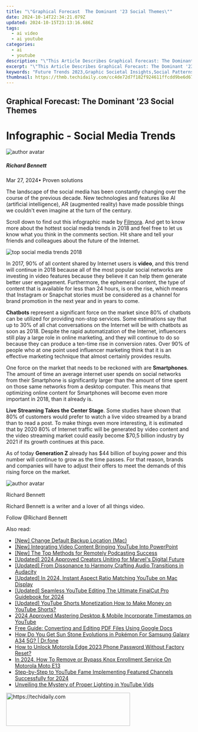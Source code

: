 ```yaml
---
title: "\"Graphical Forecast  The Dominant '23 Social Themes\""
date: 2024-10-14T22:34:21.079Z
updated: 2024-10-15T23:13:16.686Z
tags:
  - ai video
  - ai youtube
categories:
  - ai
  - youtube
description: "\"This Article Describes Graphical Forecast: The Dominant '23 Social Themes\""
excerpt: "\"This Article Describes Graphical Forecast: The Dominant '23 Social Themes\""
keywords: "Future Trends 2023,Graphic Societal Insights,Social Patterns Prediction,Forecasting Societal Norms,2023 Thematic Shifts,Visual Society Analysis,Yearly Cultural Traits"
thumbnail: https://thmb.techidaily.com/cc4de72d7f182f924611ffcdd9be6d67698446b35913acbf3e4fc8c5af445646.jpg
---
```


## Graphical Forecast: The Dominant '23 Social Themes

# Infographic - Social Media Trends

![author avatar](https://images.wondershare.com/filmora/article-images/richard-bennett.jpg)

##### Richard Bennett

 Mar 27, 2024• Proven solutions

The landscape of the social media has been constantly changing over the course of the previous decade. New technologies and features like AI (artificial intelligence), AR (augmented reality) have made possible things we couldn't even imagine at the turn of the century.

Scroll down to find out this infographic made by [Filmora](https://tools.techidaily.com/wondershare/filmora/download/). And get to know more about the hottest social media trends in 2018 and feel free to let us know what you think in the comments section. Hit share and tell your friends and colleagues about the future of the Internet.

![top social media trends 2018](https://images.wondershare.com/filmora/article-images/top-social-media-trends-2018.jpg)

In 2017, 90% of all content shared by Internet users is **video**, and this trend will continue in 2018 because all of the most popular social networks are investing in video features because they believe it can help them generate better user engagement. Furthermore, the ephemeral content, the type of content that is available for less than 24 hours, is on the rise, which means that Instagram or Snapchat stories must be considered as a channel for brand promotion in the next year and in years to come.

**Chatbots** represent a significant force on the market since 80% of chatbots can be utilized for providing non-stop services. Some estimations say that up to 30% of all chat conversations on the Internet will be with chatbots as soon as 2018\. Despite the rapid automatization of the Internet, influencers still play a large role in online marketing, and they will continue to do so because they can produce a ten-time rise in conversion rates. Over 90% of people who at one point used influencer marketing think that it is an effective marketing technique that almost certainly provides results.

One force on the market that needs to be reckoned with are **Smartphones**. The amount of time an average internet user spends on social networks from their Smartphone is significantly larger than the amount of time spent on those same networks from a desktop computer. This means that optimizing online content for Smartphones will become even more important in 2018, than it already is.

**Live Streaming Takes the Center Stage**. Some studies have shown that 80% of customers would prefer to watch a live video streamed by a brand than to read a post. To make things even more interesting, it is estimated that by 2020 80% of Internet traffic will be generated by video content and the video streaming market could easily become $70,5 billion industry by 2021 if its growth continues at this pace.

As of today **Generation Z** already has $44 billion of buying power and this number will continue to grow as the time passes. For that reason, brands and companies will have to adjust their offers to meet the demands of this rising force on the market.

![author avatar](https://images.wondershare.com/filmora/article-images/richard-bennett.jpg)

Richard Bennett

Richard Bennett is a writer and a lover of all things video.

Follow @Richard Bennett

<ins class="adsbygoogle"
     style="display:block"
     data-ad-format="autorelaxed"
     data-ad-client="ca-pub-7571918770474297"
     data-ad-slot="1223367746"></ins>

<ins class="adsbygoogle"
     style="display:block"
     data-ad-client="ca-pub-7571918770474297"
     data-ad-slot="8358498916"
     data-ad-format="auto"
     data-full-width-responsive="true"></ins>

<span class="atpl-alsoreadstyle">Also read:</span>
<div><ul>
<li><a href="https://video-screen-grab.techidaily.com/new-change-default-backup-location-mac/"><u>[New] Change Default Backup Location (Mac)</u></a></li>
<li><a href="https://youtube-data.techidaily.com/ntegrating-video-content-bringing-youtube-into-powerpoint/"><u>[New] Integrating Video Content Bringing YouTube Into PowerPoint</u></a></li>
<li><a href="https://on-screen-recording.techidaily.com/new-the-top-methods-for-remotely-podcasting-success/"><u>[New] The Top Methods for Remotely Podcasting Success</u></a></li>
<li><a href="https://youtube-data.techidaily.com/ed-2024-approved-creators-uniting-for-marvels-digital-future/"><u>[Updated] 2024 Approved Creators Uniting for Marvel's Digital Future</u></a></li>
<li><a href="https://fox-cloud.techidaily.com/updated-from-dissonance-to-harmony-crafting-audio-transitions-in-audacity/"><u>[Updated] From Dissonance to Harmony Crafting Audio Transitions in Audacity</u></a></li>
<li><a href="https://youtube-data.techidaily.com/ed-in-2024-instant-aspect-ratio-matching-youtube-on-mac-display/"><u>[Updated] In 2024, Instant Aspect Ratio Matching YouTube on Mac Display</u></a></li>
<li><a href="https://youtube-data.techidaily.com/ed-seamless-youtube-editing-the-ultimate-finalcut-pro-guidebook-for-2024/"><u>[Updated] Seamless YouTube Editing The Ultimate FinalCut Pro Guidebook for 2024</u></a></li>
<li><a href="https://youtube-data.techidaily.com/ed-youtube-shorts-monetization-how-to-make-money-on-youtube-shorts/"><u>[Updated] YouTube Shorts Monetization How to Make Money on YouTube Shorts?</u></a></li>
<li><a href="https://youtube-data.techidaily.com/approved-mastering-desktop-and-mobile-incorporate-timestamps-on-youtube/"><u>2024 Approved Mastering Desktop & Mobile Incorporate Timestamps on YouTube</u></a></li>
<li><a href="https://app-tips.techidaily.com/free-guide-converting-and-editing-pdf-files-using-google-docs/"><u>Free Guide: Converting and Editing PDF Files Using Google Docs</u></a></li>
<li><a href="https://change-location.techidaily.com/how-do-you-get-sun-stone-evolutions-in-pokemon-for-samsung-galaxy-a34-5g-drfone-by-drfone-virtual-android/"><u>How Do You Get Sun Stone Evolutions in Pokémon For Samsung Galaxy A34 5G? | Dr.fone</u></a></li>
<li><a href="https://easy-unlock-android.techidaily.com/how-to-unlock-motorola-edge-2023-phone-password-without-factory-reset-by-drfone-android/"><u>How to Unlock Motorola Edge 2023 Phone Password Without Factory Reset?</u></a></li>
<li><a href="https://android-unlock.techidaily.com/in-2024-how-to-remove-or-bypass-knox-enrollment-service-on-motorola-moto-e13-by-drfone-android/"><u>In 2024, How To Remove or Bypass Knox Enrollment Service On Motorola Moto E13</u></a></li>
<li><a href="https://youtube-lab.techidaily.com/by-step-to-youtube-fame-implementing-featured-channels-successfully-for-2024/"><u>Step-by-Step to YouTube Fame Implementing Featured Channels Successfully for 2024</u></a></li>
<li><a href="https://youtube-data.techidaily.com/ling-the-mystery-of-proper-lighting-in-youtube-vids/"><u>Unveiling the Mystery of Proper Lighting in YouTube Vids</u></a></li>
</ul></div>

<!-- affiliate ads begin -->
<a href="https://aligracehair.sjv.io/c/5597632/2135416/19272" target="_top" id="2135416">
  <img src="//a.impactradius-go.com/display-ad/19272-2135416" border="0" alt="https://techidaily.com" width="336" height="90"/>
</a>
<img height="0" width="0" src="https://aligracehair.sjv.io/i/5597632/2135416/19272" style="position:absolute;visibility:hidden;" border="0" />
<!-- affiliate ads end -->

